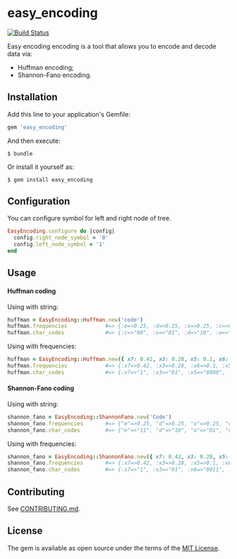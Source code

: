 # easy_encoding

[![Build Status](https://travis-ci.org/floor114/easy_encoding.svg?branch=master)](https://travis-ci.org/floor114/easy_encoding)

Easy encoding encoding is a tool that allows you to encode and decode data via:
* Huffman encoding;
* Shannon-Fano encoding.

## Installation

Add this line to your application's Gemfile:

```ruby
gem 'easy_encoding'
```

And then execute:

    $ bundle

Or install it yourself as:

    $ gem install easy_encoding

## Configuration
You can configure symbol for left and right node of tree.
```ruby
EasyEncoding.configure do |config|
  config.right_node_symbol = '0'
  config.left_node_symbol = '1'
end
```

## Usage

#### Huffman coding

Using with string:
```ruby
huffman = EasyEncoding::Huffman.new('code')
huffman.frequencies            #=> {:e=>0.25, :d=>0.25, :o=>0.25, :c=>0.25}
huffman.char_codes             #=> {:c=>"00", :o=>"01", :d=>"10", :e=>"11"}
```
Using with frequencies:
```ruby
huffman = EasyEncoding::Huffman.new({ x7: 0.42, x3: 0.28, x5: 0.1, x6: 0.1, x4: 0.05, x2: 0.03, x1: 0.02 })
huffman.frequencies            #=> {:x7=>0.42, :x3=>0.28, :x6=>0.1, :x5=>0.1, :x4=>0.05, :x2=>0.03, :x1=>0.02}
huffman.char_codes             #=> {:x7=>"1", :x3=>"01", :x5=>"0000", :x6=>"0001", :x4=>"0011", :x2=>"00100", :x1=>"00101"}
```

#### Shannon-Fano coding

Using with string:
```ruby
shannon_fano = EasyEncoding::ShannonFano.new('Code')
shannon_fano.frequencies       #=> {"e"=>0.25, "d"=>0.25, "o"=>0.25, "c"=>0.25}
shannon_fano.char_codes        #=> {"e"=>"11", "d"=>"10", "o"=>"01", "c"=>"00"}
```
Using with frequencies:
```ruby
shannon_fano = EasyEncoding::ShannonFano.new({ x7: 0.42, x3: 0.28, x5: 0.1, x6: 0.1, x4: 0.05, x2: 0.03, x1: 0.02 })
shannon_fano.frequencies       #=> {:x7=>0.42, :x3=>0.28, :x5=>0.1, :x6=>0.1, :x4=>0.05, :x2=>0.03, :x1=>0.02}
shannon_fano.char_codes        #=> {:x7=>"1", :x3=>"01", :x6=>"0011", :x5=>"0010", :x4=>"0001", :x2=>"00001", :x1=>"00000"}
```

## Contributing

See [CONTRIBUTING.md](https://github.com/floor114/easy_encoding/blob/master/CONTRIBUTING.md).

## License

The gem is available as open source under the terms of the [MIT License](http://opensource.org/licenses/MIT).

